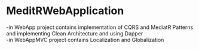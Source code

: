 # MeditRWebApplication
-in WebApp project contains implementation of CQRS and MediatR Patterns and implementing Clean Architecture and using Dapper
<br>
-in WebAppMVC project contains Localization and Globalization
